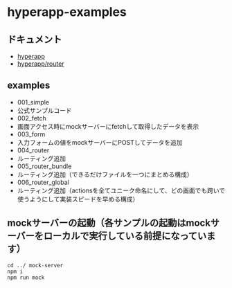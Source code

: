 # hyperapp-examples

## ドキュメント
 * [hyperapp](https://github.com/hyperapp/hyperapp)
 * [hyperapp/router](https://github.com/hyperapp/router)
 
## examples

* 001_simple
 * 公式サンプルコード
* 002_fetch
 * 画面アクセス時にmockサーバーにfetchして取得したデータを表示
* 003_form
 * 入力フォームの値をmockサーバーにPOSTしてデータを追加
* 004_router
 * ルーティング追加
* 005_router_bundle
 * ルーティング追加（できるだけファイルを一つにまとめる構成）
* 006_router_global
 * ルーティング追加（actionsを全てユニーク命名にして、どの画面でも跨いで使うようにして実装スピードを早める構成）


## mockサーバーの起動（各サンプルの起動はmockサーバーをローカルで実行している前提になっています）

```
cd ../ mock-server
npm i
npm run mock
```
